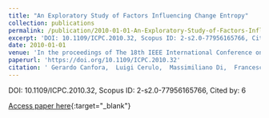 ```yaml
---
title: "An Exploratory Study of Factors Influencing Change Entropy"
collection: publications
permalink: /publication/2010-01-01-An-Exploratory-Study-of-Factors-Influencing-Change-Entropy
excerpt: 'DOI: 10.1109/ICPC.2010.32, Scopus ID: 2-s2.0-77956165766, Cited by: 6'
date: 2010-01-01
venue: 'In the proceedings of The 18th IEEE International Conference on Program Comprehension, ICPC 2010, Braga, Minho, Portugal, June 30-July 2, 2010'
paperurl: 'https://doi.org/10.1109/ICPC.2010.32'
citation: ' Gerardo Canfora,  Luigi Cerulo,  Massimiliano Di,  Francesco Pacilio, &quot;An Exploratory Study of Factors Influencing Change Entropy.&quot; In the proceedings of The 18th IEEE International Conference on Program Comprehension, ICPC 2010, Braga, Minho, Portugal, June 30-July 2, 2010, 2010.'
---
```

DOI: 10.1109/ICPC.2010.32, Scopus ID: 2-s2.0-77956165766, Cited by: 6

[Access paper here](https://doi.org/10.1109/ICPC.2010.32){:target="_blank"}
